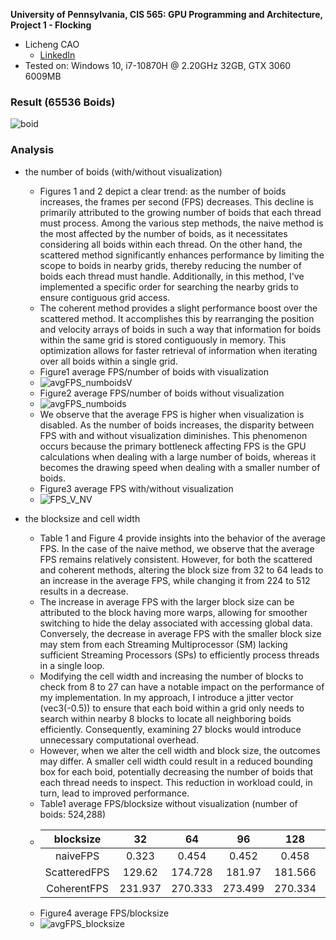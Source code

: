 **University of Pennsylvania, CIS 565: GPU Programming and Architecture,
Project 1 - Flocking**

* Licheng CAO
  * [LinkedIn](https://www.linkedin.com/in/licheng-cao-6a523524b/)
* Tested on: Windows 10, i7-10870H @ 2.20GHz 32GB, GTX 3060 6009MB

### Result (65536 Boids)
![boid](https://github.com/LichengCAO/Project1-CUDA-Flocking/assets/81556019/1cb4f564-45ab-450e-b207-078f50b25ec1)
### Analysis
* the number of boids (with/without visualization)
  * Figures 1 and 2 depict a clear trend: as the number of boids increases, the frames per second (FPS) decreases. This decline is primarily attributed to the growing number of boids that each thread must process. Among the various step methods, the naive method is the most affected by the number of boids, as it necessitates considering all boids within each thread. On the other hand, the scattered method significantly enhances performance by limiting the scope to boids in nearby grids, thereby reducing the number of boids each thread must handle. Additionally, in this method, I've implemented a specific order for searching the nearby grids to ensure contiguous grid access.
  * The coherent method provides a slight performance boost over the scattered method. It accomplishes this by rearranging the position and velocity arrays of boids in such a way that information for boids within the same grid is stored contiguously in memory. This optimization allows for faster retrieval of information when iterating over all boids within a single grid.
  * Figure1 average FPS/number of boids with visualization
  * ![avgFPS_numboidsV](https://github.com/LichengCAO/Project1-CUDA-Flocking/assets/81556019/33356f73-1b16-4cc2-91ac-24c927ba56ee)
  * Figure2 average FPS/number of boids without visualization
  * ![avgFPS_numboids](https://github.com/LichengCAO/Project1-CUDA-Flocking/assets/81556019/5f1a855f-b75f-411d-97f1-535e59112a31)
  * We observe that the average FPS is higher when visualization is disabled. As the number of boids increases, the disparity between FPS with and without visualization diminishes. This phenomenon occurs because the primary bottleneck affecting FPS is the GPU calculations when dealing with a large number of boids, whereas it becomes the drawing speed when dealing with a smaller number of boids.
  * Figure3 average FPS with/without visualization
  * ![FPS_V_NV](https://github.com/LichengCAO/Project1-CUDA-Flocking/assets/81556019/2a995a12-fa67-4af3-9318-a58f095da892)

* the blocksize and cell width
  * Table 1 and Figure 4 provide insights into the behavior of the average FPS. In the case of the naive method, we observe that the average FPS remains relatively consistent. However, for both the scattered and coherent methods, altering the block size from 32 to 64 leads to an increase in the average FPS, while changing it from 224 to 512 results in a decrease.
  * The increase in average FPS with the larger block size can be attributed to the block having more warps, allowing for smoother switching to hide the delay associated with accessing global data. Conversely, the decrease in average FPS with the smaller block size may stem from each Streaming Multiprocessor (SM) lacking sufficient Streaming Processors (SPs) to efficiently process threads in a single loop.
  * Modifying the cell width and increasing the number of blocks to check from 8 to 27 can have a notable impact on the performance of my implementation. In my approach, I introduce a jitter vector (vec3(-0.5)) to ensure that each boid within a grid only needs to search within nearby 8 blocks to locate all neighboring boids efficiently. Consequently, examining 27 blocks would introduce unnecessary computational overhead.
  * However, when we alter the cell width and block size, the outcomes may differ. A smaller cell width could result in a reduced bounding box for each boid, potentially decreasing the number of boids that each thread needs to inspect. This reduction in workload could, in turn, lead to improved performance.
  * Table1 average FPS/blocksize without visualization (number of boids: 524,288)
  * | blocksize | 32    | 64    | 96    | 128   | 160   |  192  |  224  | 512 |
    | :---:     | :---: | :---: | :---: | :---: | :---: | :---: | :---: | :---: |
    | naiveFPS  | 0.323 | 0.454 | 0.452 | 0.458 | 0.449 | 0.455 | 0.457 |0.1326|
    | ScatteredFPS|129.62|174.728 | 181.97 | 181.566 | 179.985 | 181.666| 177.534 |166.941|
    |CoherentFPS|231.937|	270.333|	273.499|	270.334|	269.264	|269.608|	267.44|251.679|
  * Figure4 average FPS/blocksize
  * ![avgFPS_blocksize](https://github.com/LichengCAO/Project1-CUDA-Flocking/assets/81556019/b4747348-9417-4f6e-9e30-31a52ae0b5a3)


